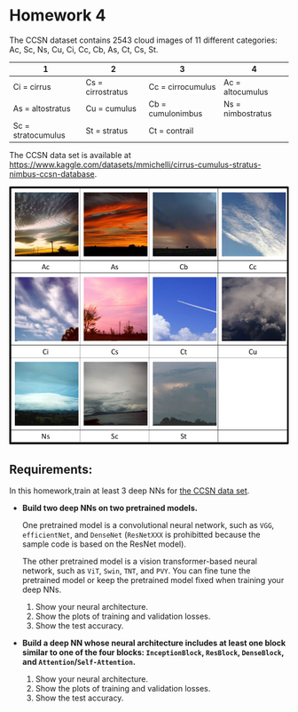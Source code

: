# Homework 4

The CCSN dataset contains 2543 cloud images of 11 different categories: Ac, Sc, Ns, Cu, Ci, Cc, Cb, As, Ct, Cs, St.

| 1                  | 2                 | 3                 | 4                 |
| ------------------ | ----------------- | ----------------- | ----------------- |
| Ci = cirrus        | Cs = cirrostratus | Cc = cirrocumulus | Ac = altocumulus  |
| As = altostratus   | Cu = cumulus      | Cb = cumulonimbus | Ns = nimbostratus |
| Sc = stratocumulus | St = stratus      | Ct = contrail     |

The CCSN data set is available at https://www.kaggle.com/datasets/mmichelli/cirrus-cumulus-stratus-nimbus-ccsn-database.

![dataset](./dataset.png)

## Requirements:

In this homework,train at least 3 deep NNs for [the CCSN data set](https://www.kaggle.com/datasets/mmichelli/cirrus-cumulus-stratus-nimbus-ccsn-database).

- **Build two deep NNs on two pretrained models.**

  One pretrained model is a convolutional neural network, such as `VGG`, `efficientNet`, and `DenseNet` (`ResNetXXX` is prohibitted because the sample code is based on the ResNet model).

  The other pretrained model is a vision transformer-based neural network, such as `ViT`, `Swin`, `TNT`, and `PVY`. You can fine tune the pretrained model or keep the pretrained model fixed when training your deep NNs.

  1.  Show your neural architecture.
  2.  Show the plots of training and validation losses.
  3.  Show the test accuracy.

- **Build a deep NN whose neural architecture includes at least one block similar to one of the four blocks: `InceptionBlock`, `ResBlock`, `DenseBlock`, and `Attention`/`Self-Attention`.**

  1.  Show your neural architecture.
  2.  Show the plots of training and validation losses.
  3.  Show the test accuracy.
